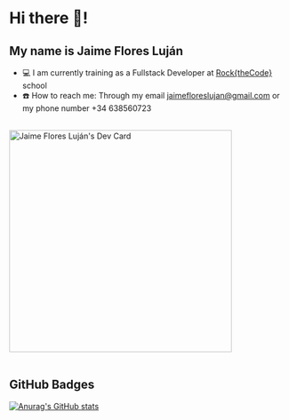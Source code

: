 # Hi there 👋! 
## My name is Jaime Flores Luján

* 💻 I am currently training as a Fullstack Developer at <a href="https://www.rockthecode.es/">Rock{theCode}</a> school
* ☎️ How to reach me: Through my email jaimefloreslujan@gmail.com or my phone number +34 638560723
<br><br/>            

<a href="https://app.daily.dev/graimi"><img src="https://api.daily.dev/devcards/f68a9cd97ef9448e93888421a286af73.png?r=z2d" width="400" alt="Jaime Flores Luján's Dev Card"/></a>
<br><br/>

## GitHub Badges
[![Anurag's GitHub stats](https://github-readme-stats.vercel.app/api?username=graimi&show_icons=true&title_color=FF9200&text_color=FF9200&icon_color=FFEF00&bg_color=1D1D1D)](https://github.com/anuraghazra/github-readme-stats)
